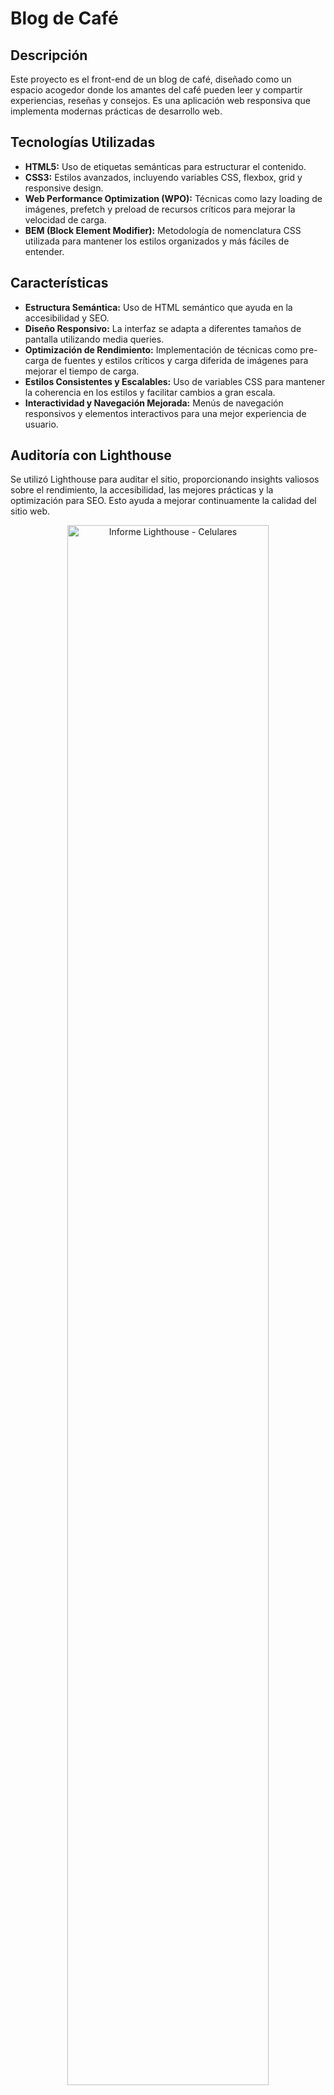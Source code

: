 # Blog de Café

## Descripción
Este proyecto es el front-end de un blog de café, diseñado como un espacio acogedor donde los amantes del café pueden leer y compartir experiencias, reseñas y consejos. Es una aplicación web responsiva que implementa modernas prácticas de desarrollo web.

## Tecnologías Utilizadas
- **HTML5:** Uso de etiquetas semánticas para estructurar el contenido.
- **CSS3:** Estilos avanzados, incluyendo variables CSS, flexbox, grid y responsive design.
- **Web Performance Optimization (WPO):** Técnicas como lazy loading de imágenes, prefetch y preload de recursos críticos para mejorar la velocidad de carga.
- **BEM (Block Element Modifier):** Metodología de nomenclatura CSS utilizada para mantener los estilos organizados y más fáciles de entender.

## Características
- **Estructura Semántica:** Uso de HTML semántico que ayuda en la accesibilidad y SEO.
- **Diseño Responsivo:** La interfaz se adapta a diferentes tamaños de pantalla utilizando media queries.
- **Optimización de Rendimiento:** Implementación de técnicas como pre-carga de fuentes y estilos críticos y carga diferida de imágenes para mejorar el tiempo de carga.
- **Estilos Consistentes y Escalables:** Uso de variables CSS para mantener la coherencia en los estilos y facilitar cambios a gran escala.
- **Interactividad y Navegación Mejorada:** Menús de navegación responsivos y elementos interactivos para una mejor experiencia de usuario.

## Auditoría con Lighthouse
Se utilizó Lighthouse para auditar el sitio, proporcionando insights valiosos sobre el rendimiento, la accesibilidad, las mejores prácticas y la optimización para SEO. Esto ayuda a mejorar continuamente la calidad del sitio web.
<p align="center">
  <img src="https://github.com/stalin246/HTML-CSS-BlogCafe/assets/77359338/da9e0ed9-3ede-45f8-b02e-131cb1d8ddc5" alt="Informe Lighthouse - Celulares" width="80%">
  <br>
  <em>Informe Lighthouse - Celulares</em>
</p>

<p align="center">
  <img src="https://github.com/stalin246/HTML-CSS-BlogCafe/assets/77359338/c8567696-46c1-4da2-8f3b-cafe7f8ef887" alt="Informe Lighthouse - Escritorio" width="80%">
  <br>
  <em>Informe Lighthouse - Escritorio</em>
</p>

